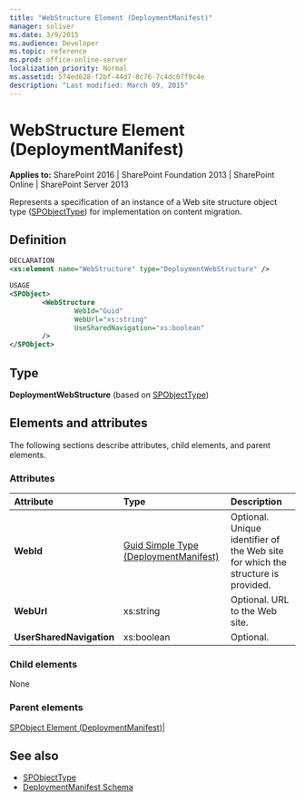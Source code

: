 ```yaml
---
title: "WebStructure Element (DeploymentManifest)"
manager: soliver
ms.date: 3/9/2015
ms.audience: Developer
ms.topic: reference
ms.prod: office-online-server
localization_priority: Normal
ms.assetid: 574ed628-f2bf-44d7-8c76-7c4dc07f9c4e
description: "Last modified: March 09, 2015"
---
```


# WebStructure Element (DeploymentManifest)

**Applies to:** SharePoint 2016 | SharePoint Foundation 2013 | SharePoint Online | SharePoint Server 2013 
  
Represents a specification of an instance of a Web site structure object type ([SPObjectType](https://msdn.microsoft.com/library/Microsoft.SharePoint.SPObjectType.aspx)) for implementation on content migration. 

## Definition

```XML
DECLARATION
<xs:element name="WebStructure" type="DeploymentWebStructure" />

USAGE
<SPObject>
        <WebStructure
                WebId="Guid"
                WebUrl="xs:string"
                UseSharedNavigation="xs:boolean"
        />
</SPObject>

```

## Type

**DeploymentWebStructure** (based on [SPObjectType](https://msdn.microsoft.com/library/Microsoft.SharePoint.SPObjectType.aspx)) 
  
## Elements and attributes

The following sections describe attributes, child elements, and parent elements.

### Attributes

|**Attribute**|**Type**|**Description**|
|:-----|:-----|:-----|
|**WebId** <br/> |[Guid Simple Type (DeploymentManifest)](guid-simple-type-deploymentmanifest.md) <br/> |Optional. Unique identifier of the Web site for which the structure is provided.  <br/> |
|**WebUrl** <br/> |xs:string  <br/> |Optional. URL to the Web site.  <br/> |
|**UserSharedNavigation** <br/> |xs:boolean  <br/> |Optional.  <br/> |
   
### Child elements

None
   
### Parent elements

[SPObject Element (DeploymentManifest)](spobject-element-deploymentmanifest.md)|
   
## See also

- [SPObjectType](https://msdn.microsoft.com/library/Microsoft.SharePoint.SPObjectType.aspx)
- [DeploymentManifest Schema](deploymentmanifest-schema.md)


